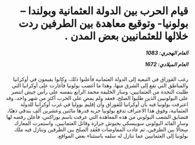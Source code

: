 <h1 dir="rtl">قيام الحرب بين الدولة العثمانية وبولندا –بولونيا- وتوقيع معاهدة بين الطرفين ردت خلالها للعثمانيين بعض المدن .</h1>

<h5 dir="rtl">العام الهجري:  1083

العام الميلادي: 1672

</h5>

<p dir="rtl">رغب القوزاق في التبعية إلى الدولة العثمانية فأعلنوا ذلك، وكانوا يقيمون في أوكرانيا والمناطق التي تقع إلى الشرق منها، وهذا ما أغضب بولونيا فأغارت على أوكرانيا التي طلبت النجدة من العثمانيين، وسار الخليفة محمد الرابع بنفسه على رأس جيش انتصر على البولونيين الذين طلبوا الصلح، فعقد ولم يمضِ على الحرب أكثر من شهر واحد، وقد اعترفت بولونيا فيه بأن أوكرانيا للقوزاق وأن إقليم بووليا في غرب أوكرانيا للدولة العثمانية، وفوق هذا الاعتراف تدفع بولونيا جزية قدرها مائتين وعشرين ألف بندقي ذهبًا، فتضايق الشعب البولوني من هذه المعاهدة التي عرفت باسم بوزاكس، فأعلن رفضه لها وسار القائد البولوني سوبيسكي بجيوش جرارة وقاتل العثمانيين، واستمرت المعارك سِجالًا بين الطرفين، ثم عادت المفاوضات فعُقد الصلح بين الطرفين وتنازل فيه ملك بولونيا إلى العثمانيين عما تنازل له سلفه باستثناء بعض المواقع.</p></br>
